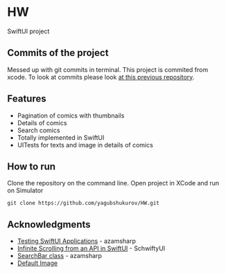 # HW

SwiftUI project

## Commits of the project
Messed up with git commits in terminal. This project is commited from xcode. 
To look at commits please look [at this previous repository](https://github.com/yagubshukurov/SwiftUI/commits/master).

## Features
* Pagination of comics with thumbnails 
* Details of comics
* Search comics
* Totally implemented in SwiftUI
* UITests for texts and image in details of comics


## How to run
Clone the repository on the command line.
Open project in XCode and run on Simulator
```
git clone https://github.com/yagubshukurov/HW.git
```

## Acknowledgments
* [Testing SwiftUI Applications](https://www.youtube.com/watch?v=9ZZ0gCMhsUI) - azamsharp
* [Infinite Scrolling from an API in SwiftUI](https://www.youtube.com/watch?v=hrY8c4nSlzg) - SchwiftyUI
* [SearchBar class](https://www.youtube.com/watch?v=IHx53KJnL-o) - azamsharp
* [Default Image](https://www.tibs.org.tw/images/default.jpg)
